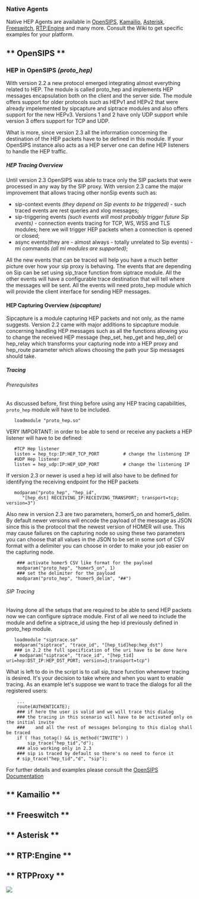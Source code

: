 ### **Native Agents**
Native HEP Agents are available in [OpenSIPS](https://github.com/sipcapture/homer/wiki/Examples%3A-OpenSIPS), [Kamailio](https://github.com/sipcapture/homer/wiki/Examples%3A-Kamailio), [Asterisk](https://github.com/sipcapture/homer/wiki/Examples%3A-Asterisk), [Freeswitch](https://github.com/sipcapture/homer/wiki/Examples%3A-FreeSwitch), [RTP:Engine](https://github.com/sipcapture/homer/wiki/Examples%3A-RTPEngine) and many more. Consult the Wiki to get specific examples for your platform.

<!-- tabs:start -->

## ** OpenSIPS **

### HEP in OpenSIPS _(proto_hep)_
With version 2.2 a new protocol emerged integrating almost everything related to HEP. The module is called proto_hep and implements HEP messages encapsulation both on the client and the server side. The module offers support for older protocols such as HEPv1 and HEPv2 that were already impelemented by sipcapture and siptrace modules and also offers support for the new HEPv3. Versions 1 and 2 have only UDP support while version 3 offers support for TCP and UDP.

What is more, since version 2.3 all the information concerning the destination of the HEP packets have to be defined in this module. If your OpenSIPS instance also acts as a HEP server one can define HEP listeners to handle the HEP traffic.

##### HEP Tracing Overview
Until version 2.3 OpenSIPS was able to trace only the SIP packets that were processed in any way by the SIP proxy. With version 2.3 came the major improvement that allows tracing other nonSip events such as:

* sip-context events _(they depend on Sip events to be triggered)_ - such traced events are rest queries and xlog messages;
* sip-triggering events _(such events will most probably trigger future Sip events)_ - connection events tracing for TCP, WS, WSS and TLS modules; here we will trigger HEP packets when a connection is opened or closed;
* async events(they are - almost always - totally unrelated to Sip events) - mi commands _(all mi modules are supported)_;

All the new events that can be traced will help you have a much better picture over how your sip proxy is behaving. The events that are depending on Sip can be set using sip_trace function from siptrace module. All the other events will have a configurable trace destination that will tell where the messages will be sent. All the events will need proto_hep module which will provide the client interface for sending HEP messages.

#### HEP Capturing Overview _(sipcapture)_
Sipcapture is a module capturing HEP packets and not only, as the name suggests. Version 2.2 came with major additions to sipcapture module concerning handling HEP messages such as all the functions allowing you to change the received HEP message (hep_set, hep_get and hep_del) or hep_relay which transforms your capturing node into a HEP proxy and hep_route parameter which allows choosing the path your Sip messages should take.

##### Tracing
###### Prerequisites
As discussed before, first thing before using any HEP tracing capabilities, `proto_hep` module will have to be included.
```
   loadmodule "proto_hep.so"
```

VERY IMPORTANT: in order to be able to send or receive any packets a HEP listener will have to be defined:
```
   #TCP Hep listener
   listen = hep_tcp:IP:HEP_TCP_PORT 		# change the listening IP
   #UDP Hep listener
   listen = hep_udp:IP:HEP_UDP_PORT 		# change the listening IP
```

If version 2.3 or newer is used a hep id will also have to be defined for identifying the receiving endpoint for the HEP packets
```
   modparam("proto_hep", "hep_id",
      "[hep_dst] RECEIVING_IP:RECEIVING_TRANSPORT; transport=tcp; version=3")
```

Also new in version 2.3 are two parameters, homer5_on and homer5_delim. By default newer versions will encode the payload of the message as JSON since this is the protocol that the newest version of HOMER will use. This may cause failures on the capturing node so using these two parameters you can choose that all values in the JSON to be set in some sort of CSV format with a delimiter you can choose in order to make your job easier on the capturing node.
```
    ### activate homer5 CSV like format for the payload
    modparam("proto_hep", "homer5_on", 1)
    ### set the delimiter for the payload 
    modparam("proto_hep", "homer5_delim", "##")
```

###### SIP Tracing
Having done all the setups that are required to be able to send HEP packets now we can configure siptrace module. First of all we need to include the module and define a siptrace_id using the hep id previously defined in proto_hep module.
```
   loadmodule "siptrace.so"
   modparam("siptrace", "trace_id", "[hep_tid]hep:hep_dst")
   ### in 2.2 the full specification of the uri have to be done here
   # modparam("siptrace", "trace_id", "[hep_tid] uri=hep:DST_IP:HEP_DST_PORT; version=3;transport=tcp") 
```   
   
What is left to do in the script is to call sip_trace function whenever tracing is desired. It's your decision to take where and when you want to enable tracing. As an example let's suppose we want to trace the dialogs for all the registered users:
```
    ...
    route(AUTHENTICATE);
    ### if here the user is valid and we will trace this dialog 
    ### the tracing in this scenario will have to be activated only on the initial invite
    ###    and all the rest of messages belonging to this dialog shall be traced
    if ( !has_totag() && is_method("INVITE") )
        sip_trace("hep_tid","d");
    ### also working only in 2.3
    ### sip is traced by default so there's no need to force it
    # sip_trace("hep_tid","d", "sip");
```

For further details and examples please consult the [OpenSIPS Documentation](https://www.opensips.org/Documentation/Tutorials-Tracing)


## ** Kamailio **

## ** Freeswitch **

## ** Asterisk **

## ** RTP:Engine **

## ** RTPProxy **

<!-- tabs:end -->

<img src="https://camo.githubusercontent.com/0c29c4b70ff4b2958555ae30d3885eb4c34e5878/687474703a2f2f692e696d6775722e636f6d2f39414e303861752e676966"/>
